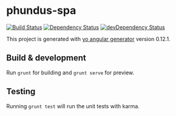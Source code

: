 # phundus-spa

[![Build Status](https://travis-ci.org/indr/phundus-spa.svg?branch=master)](https://travis-ci.org/indr/phundus-spa)
[![Dependency Status](https://david-dm.org/indr/phundus-spa.svg)](https://david-dm.org/indr/phundus-spa)
[![devDependency Status](https://david-dm.org/indr/phundus-spa/dev-status.svg)](https://david-dm.org/indr/phundus-spa#info=devDependencies)

This project is generated with [yo angular generator](https://github.com/yeoman/generator-angular)
version 0.12.1.

## Build & development

Run `grunt` for building and `grunt serve` for preview.

## Testing

Running `grunt test` will run the unit tests with karma.
